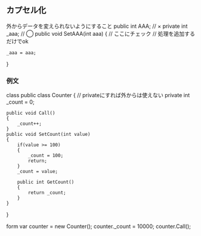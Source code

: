 ## カプセル化
外からデータを変えられないようにすること
public int AAA; // ×
private int _aaa; // ◯
public void SetAAA(int aaa)
{
    // ここにチェック
    // 処理を追加するだけでok

    _aaa = aaa;
}

### 例文
class
public class Counter
{
    // privateにすれば外からは使えない
    private int _count = 0;

    public void Call()
    {
        _count++;
    }
    public void SetCount(int value)
    {
        if(value >= 100)
        {
            _count = 100;
            return;
        }
        _count = value;

        public int GetCount()
        {
            return _count;
        }
    }
}

form
var counter = new Counter();
counter._count = 10000;
counter.Call();
